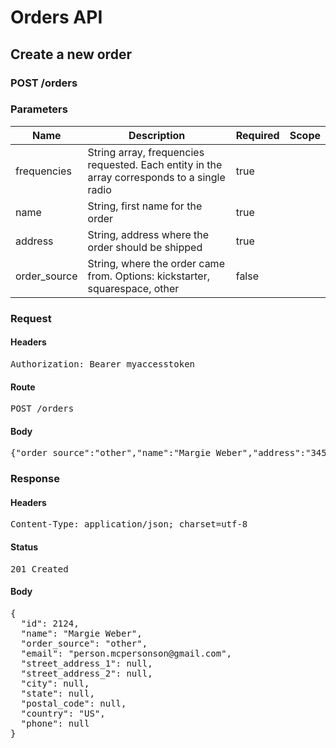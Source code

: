 # Orders API

## Create a new order

### POST /orders

### Parameters

| Name | Description | Required | Scope |
|------|-------------|----------|-------|
| frequencies | String array, frequencies requested. Each entity in the array corresponds to a single radio | true |  |
| name | String, first name for the order | true |  |
| address | String, address where the order should be shipped | true |  |
| order_source | String, where the order came from. Options: kickstarter, squarespace, other | false |  |

### Request

#### Headers

<pre>Authorization: Bearer myaccesstoken</pre>

#### Route

<pre>POST /orders</pre>

#### Body

<pre>{"order_source":"other","name":"Margie Weber","address":"345 West Way, Brooklyn, NY, 11221","frequencies":{"us":["98.3","79.5","79.5","98.3","79.5","79.5","98.3","79.5","79.5","105.6"]},"email":"person.mcpersonson@gmail.com"}</pre>

### Response

#### Headers

<pre>Content-Type: application/json; charset=utf-8</pre>

#### Status

<pre>201 Created</pre>

#### Body

<pre>{
  "id": 2124,
  "name": "Margie Weber",
  "order_source": "other",
  "email": "person.mcpersonson@gmail.com",
  "street_address_1": null,
  "street_address_2": null,
  "city": null,
  "state": null,
  "postal_code": null,
  "country": "US",
  "phone": null
}</pre>
